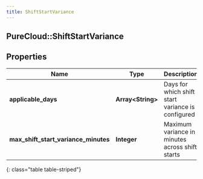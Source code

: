 ```yaml
---
title: ShiftStartVariance
---
```

## PureCloud::ShiftStartVariance

## Properties

|Name | Type | Description | Notes|
|------------ | ------------- | ------------- | -------------|
| **applicable_days** | **Array&lt;String&gt;** | Days for which shift start variance is configured | |
| **max_shift_start_variance_minutes** | **Integer** | Maximum variance in minutes across shift starts | |
{: class="table table-striped"}


